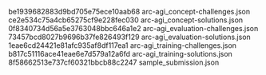 be1939682883d9bd705e75ece10aab68  arc-agi_concept-challenges.json
ce2e534c75a4cb65275cf9e228fec030  arc-agi_concept-solutions.json
0f8340734d56a5e3763048bbc646a1e2  arc-agi_evaluation-challenges.json
73457bcd8027b9696b37fe826493f129  arc-agi_evaluation-solutions.json
1eae6cd24421e81afc935af8df117ea1  arc-agi_training-challenges.json
b817c51116ace41eae6e7d579a12a6fd  arc-agi_training-solutions.json
8f58662513e737cf60321bbcb88c2247  sample_submission.json
